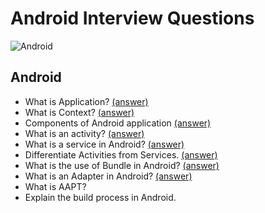 # Android Interview Questions

![Android](https://img.shields.io/badge/Android-3DDC84?style=for-the-badge&logo=android&logoColor=white)

## Android
- What is Application? [(answer)](https://github.com/ahmt42/android-interview-questions/issues/7#issue-1605396977)
- What is Context? [(answer)](https://github.com/ahmt42/android-interview-questions/issues/8#issue-1605397760)
- Components of Android application [(answer)](https://github.com/ahmt42/android-interview-questions/issues/1)
- What is an activity? [(answer)](https://github.com/ahmt42/android-interview-questions/issues/2)
- What is a service in Android? [(answer)](https://github.com/ahmt42/android-interview-questions/issues/3#issue-1597438523)
- Differentiate Activities from Services. [(answer)](https://github.com/ahmt42/android-interview-questions/issues/4#issue-1599806514)
- What is the use of Bundle in Android? [(answer)](https://github.com/ahmt42/android-interview-questions/issues/5#issue-1601886343)
- What is an Adapter in Android? [(answer)](https://github.com/ahmt42/android-interview-questions/issues/6#issue-1603751110)
- What is AAPT?
- Explain the build process in Android.
